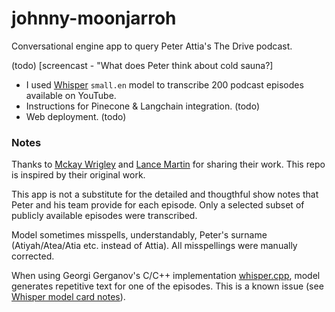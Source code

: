 # johnny-moonjarroh

Conversational engine app to query Peter Attia's The Drive podcast.

(todo) [screencast - "What does Peter think about cold sauna?]

- I used [Whisper](https://github.com/openai/whisper) `small.en` model to transcribe 200 podcast episodes available on YouTube. 
- Instructions for Pinecone & Langchain integration. (todo)
- Web deployment. (todo)

### Notes
Thanks to [Mckay Wrigley](https://github.com/mckaywrigley/wait-but-why-gpt) and [Lance Martin](https://lancemartin.notion.site/lancemartin/Lex-GPT-a3ad671766d34f4a9a078da7adf9d382) for sharing their work. This repo is inspired by their original work.

This app is not a substitute for the detailed and thougthful show notes that Peter and his team provide for each episode. Only a selected subset of publicly available episodes were transcribed.

Model sometimes misspells, understandably, Peter's surname (Atiyah/Atea/Atia etc. instead of Attia). All misspellings were manually corrected.

When using Georgi Gerganov's C/C++ implementation [whisper.cpp](https://github.com/ggerganov/whisper.cpp), model generates repetitive text for one of the episodes. This is a known issue (see [Whisper model card notes](https://github.com/openai/whisper/blob/main/model-card.md#performance-and-limitations)).

